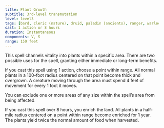 ```yaml
---
title: Plant Growth
subtitle: 3rd-level transmutation
level: level3
tags: [bard, cleric (nature), druid, paladin (ancients), ranger, warlock (fae), level3, transmutation]
cast: 1 action or 8 hours
duration: Instantaneous
components: V, S
range: 150 feet
---
```

This spell channels vitality into plants within a specific area. There are two possible uses for the spell, granting either immediate or long-term benefits.

If you cast this spell using 1 action, choose a point within range. All normal plants in a 100-foot radius centered on that point become thick and overgrown. A creature moving through the area must spend 4 feet of movement for every 1 foot it moves.

You can exclude one or more areas of any size within the spell’s area from being affected.

If you cast this spell over 8 hours, you enrich the land. All plants in a half-mile radius centered on a point within range become enriched for 1 year. The plants yield twice the normal amount of food when harvested.
